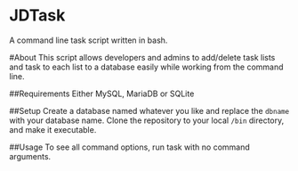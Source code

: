 # JDTask
A command line task script written in bash.

#About
This script allows developers and admins to add/delete task lists and task to each list to a database easily while working from the command line.

##Requirements
Either MySQL, MariaDB or SQLite

##Setup
Create a database named whatever you like and replace the `dbname` with your database name. Clone the repository to your local `/bin` directory, and make it executable.

##Usage
To see all command options, run
	task
with no command arguments.
